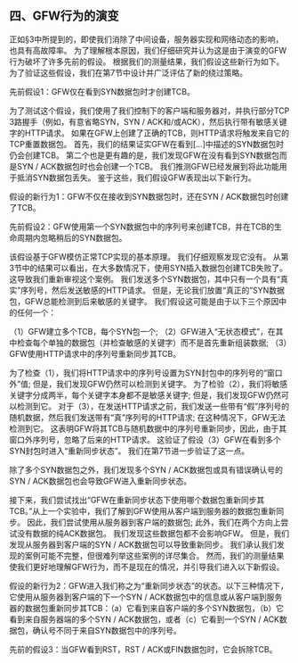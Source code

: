 ## 四、GFW行为的演变  

正如§3中所提到的，即使我们消除了中间设备，服务器实现和网络动态的影响，也具有高故障率。 为了理解根本原因，我们仔细研究并认为这是由于演变的GFW行为破坏了许多先前的假设。 根据我们的测量结果，我们假设这些新行为如下。 为了验证这些假设，我们在第7节中设计并广泛评估了新的绕过策略。

先前假设1：GFW仅在看到SYN数据包时才创建TCB。 

为了测试这个假设，我们使用了我们控制下的客户端和服务器对，并执行部分TCP 3路握手（例如，有意省略SYN，SYN / ACK和/或ACK），然后执行带有敏感关键字的HTTP请求。 如果在GFW上创建了正确的TCB，则HTTP请求将触发来自它的TCP重置数据包。 首先，我们的结果证实GFW在看到[...]中描述的SYN数据包时仍会创建TCB。 第二个也是更有趣的是，我们发现GFW在没有看到SYN数据包而是SYN / ACK数据包时也会创建一个TCB。 我们推测GFW已经发展到将此功能用于抵消SYN数据包丢失。 鉴于这些，我们假设GFW表现出以下新行为。

假设的新行为1：GFW不仅在接收到SYN数据包时，还在SYN / ACK数据包时创建了TCB。 

先前假设2：GFW使用第一个SYN数据包中的序列号来创建TCB，并在TCB的生命周期内忽略稍后的SYN数据包。

该假设基于GFW模仿正常TCP实现的基本原理。 我们仔细观察发现它没有。 从第3节中的结果可以看出，在大多数情况下，使用SYN插入数据包创建TCB失败了。 这导致我们重新审视这个案例。 我们发送多个SYN数据包，其中只有一个具有“真实”序列号，然后发送敏感的HTTP请求。 但是，无论我们放置“真正的”SYN数据包，GFW总能检测到后来敏感的关键字。 我们假设这可能是由于以下三个原因中的任何一个：

（1）GFW建立多个TCB，每个SYN包一个; （2）GFW进入“无状态模式”，在其中检查每个单独的数据包（并检查敏感的关键字）而不是首先重新组装数据; （3）GFW使用HTTP请求中的序列号重新同步其TCB。

为了检查（1），我们将HTTP请求中的序列号设置为SYN封包中的序列号的“窗口外”值; 但是，我们发现GFW仍然可以检测到关键字。 为了检验（2），我们将敏感关键字分成两半，每个关键字本身都不是敏感关键字; 但是，我们发现GFW仍然可以检测到它。 对于（3），在发送HTTP请求之前，我们发送一些带有“假”序列号的随机数据，然后我们发送带有“真”序列号的HTTP请求; 在这种情况下，GFW无法检测到它。 这表明GFW将其TCB与随机数据中的序列号重新同步，因此，由于其窗口外序列号，忽略了后来的HTTP请求。 这验证了假设（3）GFW在看到多个SYN封包时进入“重新同步状态”。 我们在第7节进一步验证了这一点。

除了多个SYN数据包之外，我们发现多个SYN / ACK数据包或具有错误确认号的SYN / ACK数据包也会导致GFW进入重新同步状态。

接下来，我们尝试找出“GFW在重新同步状态下使用哪个数据包重新同步其TCB。”从上一个实验中，我们了解到GFW使用从客户端到服务器的数据包重新同步。 因此，我们尝试使用从服务器到客户端的数据包; 此外，我们在两个方向上尝试没有数据的纯ACK数据包。 我们发现这些数据包都不会影响GFW。 但是，我们发现从服务器到客户端的SYN / ACK数据包可以导致重新同步。 我们承认我们发现的案例可能不完整，但很难列举这些案例的详尽集合。 然而，我们的测量结果使我们更好地理解GFW行为，而不是现在的情况，并引导我们进入以下新假设。

假设的新行为2：GFW进入我们称之为“重新同步状态”的状态。以下三种情况下，它使用从服务器到客户端的下一个SYN / ACK数据包中的信息或从客户端到服务器的数据包重新同步其TCB：（a）它看到来自客户端的多个SYN数据包，（b）它看到来自服务器端的多个SYN / ACK数据包，或者（c）它看到一个SYN / ACK数据包，确认号不同于来自SYN数据包中的序列号。

先前的假设3：当GFW看到RST，RST / ACK或FIN数据包时，它会拆除TCB。
